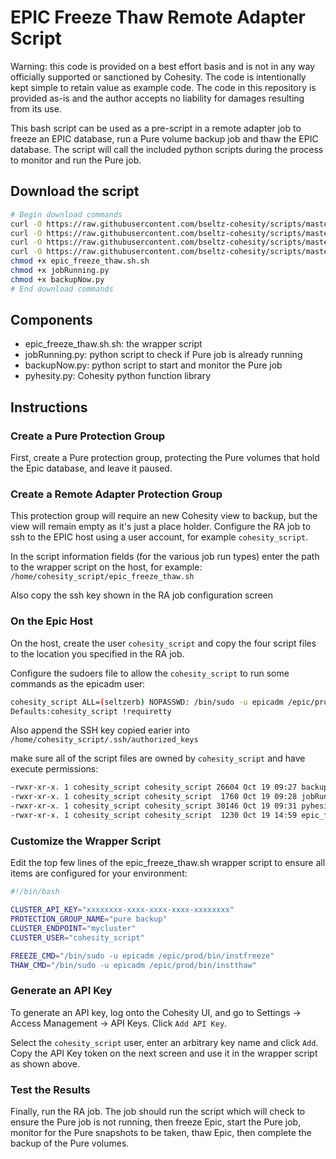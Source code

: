 # EPIC Freeze Thaw Remote Adapter Script

Warning: this code is provided on a best effort basis and is not in any way officially supported or sanctioned by Cohesity. The code is intentionally kept simple to retain value as example code. The code in this repository is provided as-is and the author accepts no liability for damages resulting from its use.

This bash script can be used as a pre-script in a remote adapter job to freeze an EPIC database, run a Pure volume backup job and thaw the EPIC database. The script will call the included python scripts during the process to monitor and run the Pure job.

## Download the script

```bash
# Begin download commands
curl -O https://raw.githubusercontent.com/bseltz-cohesity/scripts/master/bash/epic_freeze_thaw.sh/epic_freeze_thaw.sh.sh
curl -O https://raw.githubusercontent.com/bseltz-cohesity/scripts/master/python/jobRunning/jobRunning.py
curl -O https://raw.githubusercontent.com/bseltz-cohesity/scripts/master/python/backupNow/backupNow.py
curl -O https://raw.githubusercontent.com/bseltz-cohesity/scripts/master/python/pyhesity.py
chmod +x epic_freeze_thaw.sh.sh
chmod +x jobRunning.py
chmod +x backupNow.py
# End download commands
```

## Components

* epic_freeze_thaw.sh.sh: the wrapper script
* jobRunning.py: python script to check if Pure job is already running
* backupNow.py: python script to start and monitor the Pure job
* pyhesity.py: Cohesity python function library

## Instructions

### Create a Pure Protection Group

First, create a Pure protection group, protecting the Pure volumes that hold the Epic database, and leave it paused.

### Create a Remote Adapter Protection Group

This protection group will require an new Cohesity view to backup, but the view will remain empty as it's just a place holder. Configure the RA job to ssh to the EPIC host using a user account, for example `cohesity_script`.

In the script information fields (for the various job run types) enter the path to the wrapper script on the host, for example: `/home/cohesity_script/epic_freeze_thaw.sh`

Also copy the ssh key shown in the RA job configuration screen

### On the Epic Host

On the host, create the user `cohesity_script` and copy the four script files to the location you specified in the RA job.

Configure the sudoers file to allow the `cohesity_script` to run some commands as the epicadm user:

```bash
cohesity_script ALL=(seltzerb) NOPASSWD: /bin/sudo -u epicadm /epic/prod/bin/instfreeze, /bin/sudo -u epicadm /epic/prod/bin/instthaw
Defaults:cohesity_script !requiretty
```

Also append the SSH key copied earier into `/home/cohesity_script/.ssh/authorized_keys`

make sure all of the script files are owned by `cohesity_script` and have execute permissions:

```bash
-rwxr-xr-x. 1 cohesity_script cohesity_script 26604 Oct 19 09:27 backupNow.py
-rwxr-xr-x. 1 cohesity_script cohesity_script  1760 Oct 19 09:28 jobRunning.py
-rwxr-xr-x. 1 cohesity_script cohesity_script 30146 Oct 19 09:31 pyhesity.py
-rwxr-xr-x. 1 cohesity_script cohesity_script  1230 Oct 19 14:59 epic_freeze_thaw.sh
```

### Customize the Wrapper Script

Edit the top few lines of the epic_freeze_thaw.sh wrapper script to ensure all items are configured for your environment:

```bash
#!/bin/bash

CLUSTER_API_KEY="xxxxxxxx-xxxx-xxxx-xxxx-xxxxxxxx"
PROTECTION_GROUP_NAME="pure backup"
CLUSTER_ENDPOINT="mycluster"
CLUSTER_USER="cohesity_script"

FREEZE_CMD="/bin/sudo -u epicadm /epic/prod/bin/instfreeze"
THAW_CMD="/bin/sudo -u epicadm /epic/prod/bin/instthaw"
```

### Generate an API Key

To generate an API key, log onto the Cohesity UI, and go to Settings -> Access Management -> API Keys. Click `Add API Key`.

Select the `cohesity_script` user, enter an arbitrary key name and click `Add`. Copy the API Key token on the next screen and use it in the wrapper script as shown above.

### Test the Results

Finally, run the RA job. The job should run the script which will check to ensure the Pure job is not running, then freeze Epic, start the Pure job, monitor for the Pure snapshots to be taken, thaw Epic, then complete the backup of the Pure volumes.
